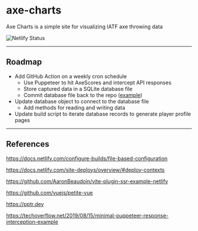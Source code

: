 # axe-charts

Axe Charts is a simple site for visualizing IATF axe throwing data

![Netlify Status](https://api.netlify.com/api/v1/badges/88cf6fc1-85ed-4648-82f4-8a630b35f6c0/deploy-status)

---

## Roadmap

- Add GitHub Action on a weekly cron schedule
  - Use Puppeteer to hit AxeScores and intercept API responses
  - Store captured data in a SQLite database file
  - Commit database file back to the repo ([example](https://github.com/ZacharyGodfrey/mono/blob/main/.github/workflows/ci-workflow.yml))
- Update database object to connect to the database file
  - Add methods for reading and writing data
- Update build script to iterate database records to generate player profile pages

---

## References

https://docs.netlify.com/configure-builds/file-based-configuration

https://docs.netlify.com/site-deploys/overview/#deploy-contexts

https://github.com/AaronBeaudoin/vite-plugin-ssr-example-netlify

https://github.com/vuejs/petite-vue

https://pptr.dev

https://techoverflow.net/2019/08/15/minimal-puppeteer-response-interception-example
